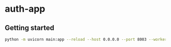 # auth-app

## Getting started

```sh
python -m uvicorn main:app --reload --host 0.0.0.0 --port 8003 --workers 4
```
